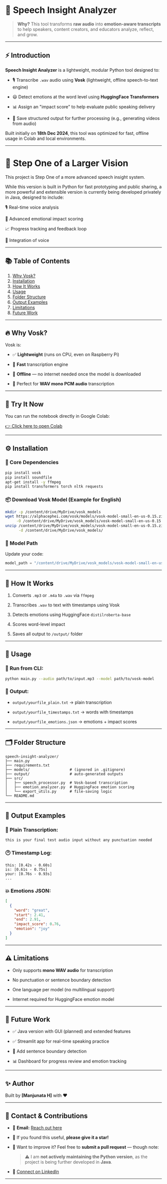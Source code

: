 # 📢 Speech Insight Analyzer

> **Why?**
> This tool transforms **raw audio** into **emotion-aware transcripts** to help speakers, content creators, and educators analyze, reflect, and grow.

---

## ⚡ Introduction

**Speech Insight Analyzer** is a lightweight, modular Python tool designed to:

* 🎙️ Transcribe `.wav` audio using **Vosk** (lightweight, offline speech-to-text engine)

* 😃 Detect emotions at the word level using **HuggingFace Transformers**

* 📊 Assign an "impact score" to help evaluate public speaking delivery

* 🎯 Save structured output for further processing (e.g., generating videos from audio)

Built initially on **18th Dec 2024**, this tool was optimized for fast, offline usage in Colab and local environments.

---

# 🧭 Step One of a Larger Vision

This project is Step One of a more advanced speech insight system.

While this version is built in Python for fast prototyping and public sharing, a more powerful and extensible version is currently being developed privately in Java, designed to include:

🎙️ Real-time voice analysis

🧠 Advanced emotional impact scoring

📈 Progress tracking and feedback loop

🕺 Integration of voice

---

## 📚 Table of Contents

1. [Why Vosk?](#why-vosk)
2. [Installation](#installation)
3. [How It Works](#how-it-works)
4. [Usage](#usage)
5. [Folder Structure](#folder-structure)
6. [Output Examples](#output-examples)
7. [Limitations](#limitations)
8. [Future Work](#future-work)

---

## 🔥 Why Vosk?

Vosk is:

* ✅ **Lightweight** (runs on CPU, even on Raspberry Pi)

* 🚀 **Fast** transcription engine

* 📴 **Offline** — no internet needed once the model is downloaded

* 🎯 Perfect for **WAV mono PCM audio** transcription

---

## 📂 Try It Now

You can run the notebook directly in Google Colab:

[👉 Click here to open Colab](https://colab.research.google.com/drive/11bVoELFBvSFEou-KfPiK4nmac1-rE53g?usp=sharing)

---

## ⚙️ Installation

### 🔌 Core Dependencies

```bash
pip install vosk
pip install soundfile
apt-get install -y ffmpeg
pip install transformers torch nltk requests
```

### 📦 Download Vosk Model (Example for English)

```bash
mkdir -p /content/drive/MyDrive/vosk_models
wget https://alphacephei.com/vosk/models/vosk-model-small-en-us-0.15.zip \
     -O /content/drive/MyDrive/vosk_models/vosk-model-small-en-us-0.15.zip
unzip /content/drive/MyDrive/vosk_models/vosk-model-small-en-us-0.15.zip \
      -d /content/drive/MyDrive/vosk_models/
```

### 📁 Model Path

Update your code:

```python
model_path = "/content/drive/MyDrive/vosk_models/vosk-model-small-en-us-0.15"
```

---

## 🚀 How It Works

1. Converts `.mp3` or `.m4a` to `.wav` via `ffmpeg`

2. Transcribes `.wav` to text with timestamps using Vosk

3. Detects emotions using HuggingFace `distilroberta-base`

4. Scores word-level impact

5. Saves all output to `/output/` folder

---

## 🧪 Usage

### 🎯 Run from CLI:

```bash
python main.py --audio path/to/input.mp3 --model path/to/vosk-model
```

### 📁 Output:

* `output/yourfile_plain.txt` → plain transcription

* `output/yourfile_timestamps.txt` → words with timestamps

* `output/yourfile_emotions.json` → emotions + impact scores

---

## 🗂️ Folder Structure

```
speech-insight-analyzer/
├── main.py
├── requirements.txt
├── models/                  # (ignored in .gitignore)
├── output/                  # auto-generated outputs
├── src/
│   ├── speech_processor.py  # Vosk-based transcription
│   ├── emotion_analyzer.py  # HuggingFace emotion scoring
│   └── export_utils.py      # file-saving logic
└── README.md
```

---

## 🧾 Output Examples

### 📄 Plain Transcription:

```
this is your final test audio input without any punctuation needed
```

### 🕐 Timestamp Log:

```
this: [0.42s - 0.60s]
is: [0.61s - 0.75s]
your: [0.76s - 0.93s]
...
```

### 💥 Emotions JSON:

```json
[
  {
    "word": "great",
    "start": 2.41,
    "end": 2.91,
    "impact_score": 0.76,
    "emotion": "joy"
  }
]
```

---

## ⚠️ Limitations

* Only supports **mono WAV audio** for transcription

* No punctuation or sentence boundary detection

* One language per model (no multilingual support)

* Internet required for HuggingFace emotion model

---

## 🌱 Future Work

* ✅ Java version with GUI (planned) and extended features

* ✅ Streamlit app for real-time speaking practice

* 🔄 Add sentence boundary detection

* 📊 Dashboard for progress review and emotion tracking

---

## ✨ Author

Built by **\[Manjunata H]** with ❤️

---

## 📧 Contact & Contributions

* 📩 **Email:** [Reach out here](manjunathakoshinum@gmail.com)

* 🌟 If you found this useful, **please give it a star!**

* 🤝 Want to improve it? Feel free to **submit a pull request** — though note:

  > ⚠️ I am **not actively maintaining the Python version**, as the project is being further developed in **Java**.

* 💼 [Connect on LinkedIn](https://www.linkedin.com/in/manjunathah)

---
